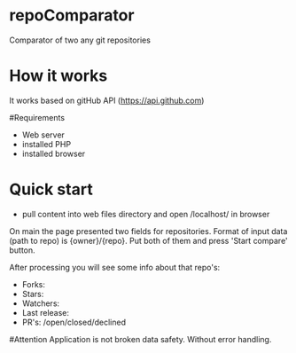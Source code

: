 # repoComparator
Comparator of two any git repositories

# How it works
It works based on gitHub API (https://api.github.com)

#Requirements
- Web server
- installed PHP
- installed browser

# Quick start
- pull content into web files directory and open /localhost/ in browser

On main the page presented two fields for repositories. Format of input data (path to repo) is {owner}/{repo}.
Put both of them and press 'Start compare' button.

After processing you will see some info about that repo's:
- Forks:
- Stars:		
- Watchers:		
- Last release:		
- PR's: /open/closed/declined

#Attention
Application is not broken data safety. Without error handling. 